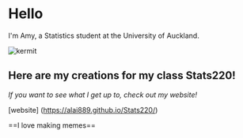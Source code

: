 # Hello
I'm Amy, a Statistics student at the University of Auckland. 

![kermit](https://user-images.githubusercontent.com/100745809/158492969-191eb8aa-fa53-4f5d-b33b-e65f18692f00.gif)
 
## Here are my creations for my class Stats220! 
*If you want to see what I get up to, check out my website!* 

[website] (https://alai889.github.io/Stats220/) 

==I love making memes==
